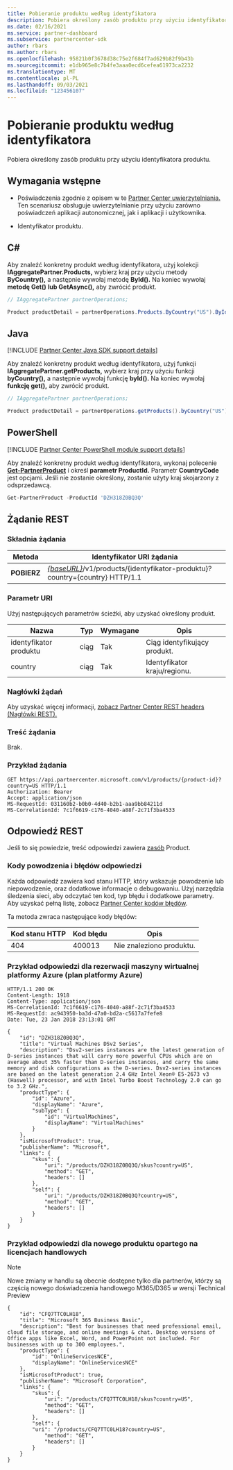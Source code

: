 ```yaml
---
title: Pobieranie produktu według identyfikatora
description: Pobiera określony zasób produktu przy użyciu identyfikatora produktu.
ms.date: 02/16/2021
ms.service: partner-dashboard
ms.subservice: partnercenter-sdk
author: rbars
ms.author: rbars
ms.openlocfilehash: 95821b0f3678d38c75e2f684f7ad629b82f9b43b
ms.sourcegitcommit: e1db965e8c7b4fe3aaa0ecd6cefea61973ca2232
ms.translationtype: MT
ms.contentlocale: pl-PL
ms.lasthandoff: 09/03/2021
ms.locfileid: "123456107"
---
```

# <a name="get-a-product-by-id"></a>Pobieranie produktu według identyfikatora

Pobiera określony zasób produktu przy użyciu identyfikatora produktu.

## <a name="prerequisites"></a>Wymagania wstępne

- Poświadczenia zgodnie z opisem w te [Partner Center uwierzytelniania.](partner-center-authentication.md) Ten scenariusz obsługuje uwierzytelnianie przy użyciu zarówno poświadczeń aplikacji autonomicznej, jak i aplikacji i użytkownika.

- Identyfikator produktu.

## <a name="c"></a>C\#

Aby znaleźć konkretny produkt według identyfikatora, użyj kolekcji **IAggregatePartner.Products,** wybierz kraj przy użyciu metody **ByCountry(),** a następnie wywołaj metodę **ById().** Na koniec wywołaj **metodę Get()** **lub GetAsync(),** aby zwrócić produkt.

```csharp
// IAggregatePartner partnerOperations;

Product productDetail = partnerOperations.Products.ByCountry("US").ById("DZH318Z0BQ3Q").Get();
```

## <a name="java"></a>Java

[!INCLUDE [Partner Center Java SDK support details](<../includes/java-sdk-support.md>)]

Aby znaleźć konkretny produkt według identyfikatora, użyj funkcji **IAggregatePartner.getProducts,** wybierz kraj przy użyciu funkcji **byCountry(),** a następnie wywołaj funkcję **byId().** Na koniec wywołaj **funkcję get(),** aby zwrócić produkt.

```java
// IAggregatePartner partnerOperations;

Product productDetail = partnerOperations.getProducts().byCountry("US").byId("DZH318Z0BQ3Q").get();
```

## <a name="powershell"></a>PowerShell

[!INCLUDE [Partner Center PowerShell module support details](<../includes/powershell-module-support.md>)]

Aby znaleźć konkretny produkt według identyfikatora, wykonaj polecenie [**Get-PartnerProduct**](https://github.com/Microsoft/Partner-Center-PowerShell/blob/master/docs/help/Get-PartnerProduct.md) i określ **parametr ProductId.** Parametr **CountryCode** jest opcjami. Jeśli nie zostanie określony, zostanie użyty kraj skojarzony z odsprzedawcą.

```powershell
Get-PartnerProduct -ProductId 'DZH318Z0BQ3Q'
```

## <a name="rest-request"></a>Żądanie REST

### <a name="request-syntax"></a>Składnia żądania

| Metoda  | Identyfikator URI żądania                                                                                   |
|---------|-----------------------------------------------------------------------------------------------|
| **POBIERZ** | [*{baseURL}*](partner-center-rest-urls.md)/v1/products/{identyfikator-produktu}?country={country} HTTP/1.1  |

### <a name="uri-parameter"></a>Parametr URI

Użyj następujących parametrów ścieżki, aby uzyskać określony produkt.

| Nazwa                   | Typ     | Wymagane | Opis                                                     |
|------------------------|----------|----------|-----------------------------------------------------------------|
| identyfikator produktu             | ciąg   | Tak      | Ciąg identyfikujący produkt.                           |
| country                | ciąg   | Tak      | Identyfikator kraju/regionu.                                            |

### <a name="request-headers"></a>Nagłówki żądań

Aby uzyskać więcej informacji, [zobacz Partner Center REST headers (Nagłówki REST).](headers.md)

### <a name="request-body"></a>Treść żądania

Brak.

### <a name="request-example"></a>Przykład żądania

```http
GET https://api.partnercenter.microsoft.com/v1/products/{product-id}?country=US HTTP/1.1
Authorization: Bearer
Accept: application/json
MS-RequestId: 031160b2-b0b0-4d40-b2b1-aaa9bb84211d
MS-CorrelationId: 7c1f6619-c176-4040-a88f-2c71f3ba4533
```

## <a name="rest-response"></a>Odpowiedź REST

Jeśli to się powiedzie, treść odpowiedzi zawiera [zasób](product-resources.md#product) Product.

### <a name="response-success-and-error-codes"></a>Kody powodzenia i błędów odpowiedzi

Każda odpowiedź zawiera kod stanu HTTP, który wskazuje powodzenie lub niepowodzenie, oraz dodatkowe informacje o debugowaniu. Użyj narzędzia śledzenia sieci, aby odczytać ten kod, typ błędu i dodatkowe parametry. Aby uzyskać pełną listę, zobacz [Partner Center kodów błędów](error-codes.md).

Ta metoda zwraca następujące kody błędów:

| Kod stanu HTTP     | Kod błędu   | Opis                                                                |
|----------------------|--------------|----------------------------------------------------------------------------|
| 404                  | 400013       | Nie znaleziono produktu.                                                     |

### <a name="response-example-for-azure-vm-reservation-azure-plan"></a>Przykład odpowiedzi dla rezerwacji maszyny wirtualnej platformy Azure (plan platformy Azure)

```http
HTTP/1.1 200 OK
Content-Length: 1918
Content-Type: application/json
MS-CorrelationId: 7c1f6619-c176-4040-a88f-2c71f3ba4533
MS-RequestId: ac943950-ba3d-47a0-bd2a-c5617a7fefe8
Date: Tue, 23 Jan 2018 23:13:01 GMT

{
    "id": "DZH318Z0BQ3Q",
    "title": "Virtual Machines DSv2 Series",
    "description": "Dsv2-series instances are the latest generation of D-series instances that will carry more powerful CPUs which are on average about 35% faster than D-series instances, and carry the same memory and disk configurations as the D-series. Dsv2-series instances are based on the latest generation 2.4 GHz Intel Xeon® E5-2673 v3 (Haswell) processor, and with Intel Turbo Boost Technology 2.0 can go to 3.2 GHz.",
    "productType": {
        "id": "Azure",
        "displayName": "Azure",
        "subType": {
            "id": "VirtualMachines",
            "displayName": "VirtualMachines"
        }
    },
    "isMicrosoftProduct": true,
    "publisherName": "Microsoft",
    "links": {
        "skus": {
            "uri": "/products/DZH318Z0BQ3Q/skus?country=US",
            "method": "GET",
            "headers": []
        },
        "self": {
            "uri": "/products/DZH318Z0BQ3Q?country=US",
            "method": "GET",
            "headers": []
        }
    }
}
```
### <a name="response-example-for-new-commerce-license-based-product"></a>Przykład odpowiedzi dla nowego produktu opartego na licencjach handlowych

> [!Note] 
> Nowe zmiany w handlu są obecnie dostępne tylko dla partnerów, którzy są częścią nowego doświadczenia handlowego M365/D365 w wersji Technical Preview

```http
{
    "id": "CFQ7TTC0LH18",
    "title": "Microsoft 365 Business Basic",
    "description": "Best for businesses that need professional email, cloud file storage, and online meetings & chat. Desktop versions of Office apps like Excel, Word, and PowerPoint not included. For businesses with up to 300 employees.",
    "productType": {
        "id": "OnlineServicesNCE",
        "displayName": "OnlineServicesNCE"
    },
    "isMicrosoftProduct": true,
    "publisherName": "Microsoft Corporation",
    "links": {
        "skus": {
            "uri": "/products/CFQ7TTC0LH18/skus?country=US",
            "method": "GET",
            "headers": []
        },
        "self": {
        "uri": "/products/CFQ7TTC0LH18?country=US",
            "method": "GET",
            "headers": []
        }
    }
}
```
